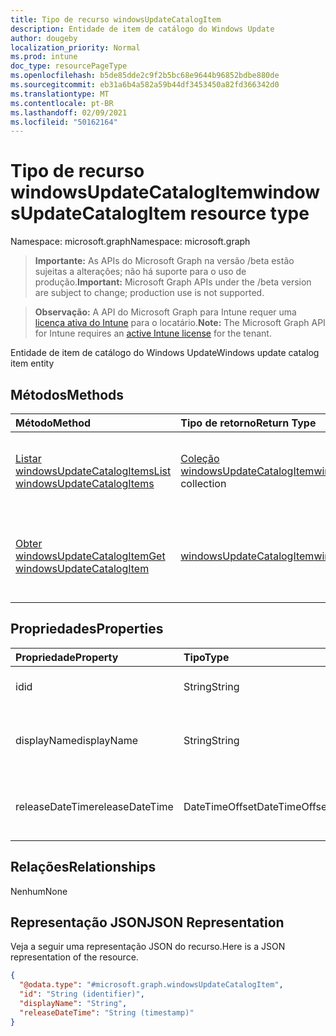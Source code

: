 ```yaml
---
title: Tipo de recurso windowsUpdateCatalogItem
description: Entidade de item de catálogo do Windows Update
author: dougeby
localization_priority: Normal
ms.prod: intune
doc_type: resourcePageType
ms.openlocfilehash: b5de85dde2c9f2b5bc68e9644b96852bdbe880de
ms.sourcegitcommit: eb31a6b4a582a59b44df3453450a82fd366342d0
ms.translationtype: MT
ms.contentlocale: pt-BR
ms.lasthandoff: 02/09/2021
ms.locfileid: "50162164"
---
```

# <a name="windowsupdatecatalogitem-resource-type"></a><span data-ttu-id="1065a-103">Tipo de recurso windowsUpdateCatalogItem</span><span class="sxs-lookup"><span data-stu-id="1065a-103">windowsUpdateCatalogItem resource type</span></span>

<span data-ttu-id="1065a-104">Namespace: microsoft.graph</span><span class="sxs-lookup"><span data-stu-id="1065a-104">Namespace: microsoft.graph</span></span>

> <span data-ttu-id="1065a-105">**Importante:** As APIs do Microsoft Graph na versão /beta estão sujeitas a alterações; não há suporte para o uso de produção.</span><span class="sxs-lookup"><span data-stu-id="1065a-105">**Important:** Microsoft Graph APIs under the /beta version are subject to change; production use is not supported.</span></span>

> <span data-ttu-id="1065a-106">**Observação:** A API do Microsoft Graph para Intune requer uma [licença ativa do Intune](https://go.microsoft.com/fwlink/?linkid=839381) para o locatário.</span><span class="sxs-lookup"><span data-stu-id="1065a-106">**Note:** The Microsoft Graph API for Intune requires an [active Intune license](https://go.microsoft.com/fwlink/?linkid=839381) for the tenant.</span></span>

<span data-ttu-id="1065a-107">Entidade de item de catálogo do Windows Update</span><span class="sxs-lookup"><span data-stu-id="1065a-107">Windows update catalog item entity</span></span>

## <a name="methods"></a><span data-ttu-id="1065a-108">Métodos</span><span class="sxs-lookup"><span data-stu-id="1065a-108">Methods</span></span>
|<span data-ttu-id="1065a-109">Método</span><span class="sxs-lookup"><span data-stu-id="1065a-109">Method</span></span>|<span data-ttu-id="1065a-110">Tipo de retorno</span><span class="sxs-lookup"><span data-stu-id="1065a-110">Return Type</span></span>|<span data-ttu-id="1065a-111">Descrição</span><span class="sxs-lookup"><span data-stu-id="1065a-111">Description</span></span>|
|:---|:---|:---|
|[<span data-ttu-id="1065a-112">Listar windowsUpdateCatalogItems</span><span class="sxs-lookup"><span data-stu-id="1065a-112">List windowsUpdateCatalogItems</span></span>](../api/intune-softwareupdate-windowsupdatecatalogitem-list.md)|<span data-ttu-id="1065a-113">[Coleção windowsUpdateCatalogItem](../resources/intune-softwareupdate-windowsupdatecatalogitem.md)</span><span class="sxs-lookup"><span data-stu-id="1065a-113">[windowsUpdateCatalogItem](../resources/intune-softwareupdate-windowsupdatecatalogitem.md) collection</span></span>|<span data-ttu-id="1065a-114">Listar propriedades e relações dos [objetos windowsUpdateCatalogItem.](../resources/intune-softwareupdate-windowsupdatecatalogitem.md)</span><span class="sxs-lookup"><span data-stu-id="1065a-114">List properties and relationships of the [windowsUpdateCatalogItem](../resources/intune-softwareupdate-windowsupdatecatalogitem.md) objects.</span></span>|
|[<span data-ttu-id="1065a-115">Obter windowsUpdateCatalogItem</span><span class="sxs-lookup"><span data-stu-id="1065a-115">Get windowsUpdateCatalogItem</span></span>](../api/intune-softwareupdate-windowsupdatecatalogitem-get.md)|[<span data-ttu-id="1065a-116">windowsUpdateCatalogItem</span><span class="sxs-lookup"><span data-stu-id="1065a-116">windowsUpdateCatalogItem</span></span>](../resources/intune-softwareupdate-windowsupdatecatalogitem.md)|<span data-ttu-id="1065a-117">Leia as propriedades e as relações do [objeto windowsUpdateCatalogItem](../resources/intune-softwareupdate-windowsupdatecatalogitem.md) .</span><span class="sxs-lookup"><span data-stu-id="1065a-117">Read properties and relationships of the [windowsUpdateCatalogItem](../resources/intune-softwareupdate-windowsupdatecatalogitem.md) object.</span></span>|

## <a name="properties"></a><span data-ttu-id="1065a-118">Propriedades</span><span class="sxs-lookup"><span data-stu-id="1065a-118">Properties</span></span>
|<span data-ttu-id="1065a-119">Propriedade</span><span class="sxs-lookup"><span data-stu-id="1065a-119">Property</span></span>|<span data-ttu-id="1065a-120">Tipo</span><span class="sxs-lookup"><span data-stu-id="1065a-120">Type</span></span>|<span data-ttu-id="1065a-121">Descrição</span><span class="sxs-lookup"><span data-stu-id="1065a-121">Description</span></span>|
|:---|:---|:---|
|<span data-ttu-id="1065a-122">id</span><span class="sxs-lookup"><span data-stu-id="1065a-122">id</span></span>|<span data-ttu-id="1065a-123">String</span><span class="sxs-lookup"><span data-stu-id="1065a-123">String</span></span>|<span data-ttu-id="1065a-124">A ID do item de catálogo.</span><span class="sxs-lookup"><span data-stu-id="1065a-124">The catalog item id.</span></span>|
|<span data-ttu-id="1065a-125">displayName</span><span class="sxs-lookup"><span data-stu-id="1065a-125">displayName</span></span>|<span data-ttu-id="1065a-126">String</span><span class="sxs-lookup"><span data-stu-id="1065a-126">String</span></span>|<span data-ttu-id="1065a-127">O nome de exibição do item de catálogo.</span><span class="sxs-lookup"><span data-stu-id="1065a-127">The display name for the catalog item.</span></span>|
|<span data-ttu-id="1065a-128">releaseDateTime</span><span class="sxs-lookup"><span data-stu-id="1065a-128">releaseDateTime</span></span>|<span data-ttu-id="1065a-129">DateTimeOffset</span><span class="sxs-lookup"><span data-stu-id="1065a-129">DateTimeOffset</span></span>|<span data-ttu-id="1065a-130">A data em que o item de catálogo foi lançado</span><span class="sxs-lookup"><span data-stu-id="1065a-130">The date the catalog item was released</span></span>|

## <a name="relationships"></a><span data-ttu-id="1065a-131">Relações</span><span class="sxs-lookup"><span data-stu-id="1065a-131">Relationships</span></span>
<span data-ttu-id="1065a-132">Nenhum</span><span class="sxs-lookup"><span data-stu-id="1065a-132">None</span></span>

## <a name="json-representation"></a><span data-ttu-id="1065a-133">Representação JSON</span><span class="sxs-lookup"><span data-stu-id="1065a-133">JSON Representation</span></span>
<span data-ttu-id="1065a-134">Veja a seguir uma representação JSON do recurso.</span><span class="sxs-lookup"><span data-stu-id="1065a-134">Here is a JSON representation of the resource.</span></span>
<!-- {
  "blockType": "resource",
  "keyProperty": "id",
  "@odata.type": "microsoft.graph.windowsUpdateCatalogItem"
}
-->
``` json
{
  "@odata.type": "#microsoft.graph.windowsUpdateCatalogItem",
  "id": "String (identifier)",
  "displayName": "String",
  "releaseDateTime": "String (timestamp)"
}
```




